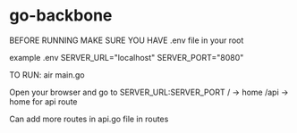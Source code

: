 # go-backbone
BEFORE RUNNING MAKE SURE YOU HAVE .env file in your root

example .env
SERVER_URL="localhost"
SERVER_PORT="8080"

TO RUN: air main.go

Open your browser and go to SERVER_URL:SERVER_PORT
/ -> home
/api -> home for api route 


Can add more routes in api.go file in routes
